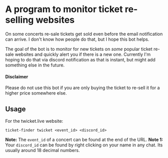 A program to monitor ticket re-selling websites
===============================================

On some concerts re-sale tickets get sold even before the email notification can arrive. I don't know how people do that, but I hope this bot helps.

The goal of the bot is to monitor for new tickets on *some* popular ticket re-sale websites and quickly alert you if there is a new one. Currently I'm hoping to do that via discord notification as that is instant, but might add something else in the future.


#### Disclaimer
Please do not use this bot if you are only buying the ticket to re-sell it for a higher price somewhere else.



## Usage

For the twicket.live website:
```
ticket-finder twicket <event_id> <discord_id>
```
**Note:** The `event_id` of a concert can be found at the end of the URL.
**Note 1:** Your `discord_id` can be found by right clicking on your name in any chat. Its usually around 18 decimal numbers.
